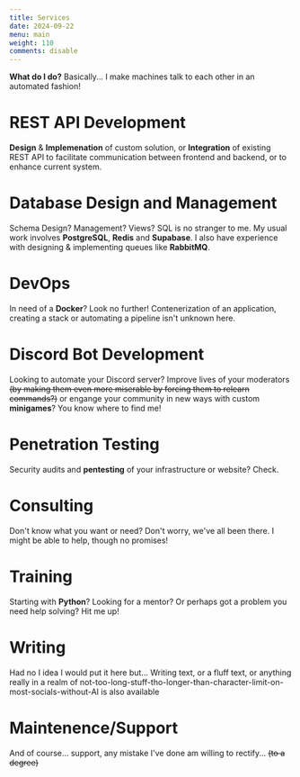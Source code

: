 ```yaml
---
title: Services
date: 2024-09-22
menu: main
weight: 110
comments: disable
---
```

**What do I do?** Basically... I make machines talk to each other in an automated fashion!

# REST API Development
**Design** & **Implemenation** of custom solution, or **Integration** of existing REST API to facilitate communication between frontend and backend, or to enhance current system.

# Database Design and Management
Schema Design? Management? Views? SQL is no stranger to me. My usual work involves **PostgreSQL**, **Redis** and **Supabase**. I also have experience with designing & implementing queues like **RabbitMQ**.

# DevOps
In need of a **Docker**? Look no further! Contenerization of an application, creating a stack or automating a pipeline isn't unknown here.

# Discord Bot Development
Looking to automate your Discord server? Improve lives of your moderators ~~(by making them even more miserable by forcing them to relearn commands?)~~ or engange your community in new ways with custom **minigames**? You know where to find me!

# Penetration Testing
Security audits and **pentesting** of your infrastructure or website? Check.

# Consulting
Don't know what you want or need? Don't worry, we've all been there. I might be able to help, though no promises!

# Training
Starting with **Python**? Looking for a mentor? Or perhaps got a problem you need help solving? Hit me up!

# Writing
Had no I idea I would put it here but... Writing text, or a fluff text, or anything really in a realm of not-too-long-stuff-tho-longer-than-character-limit-on-most-socials-without-AI is also available

# Maintenence/Support
And of course... support, any mistake I've done am willing to rectify... ~~(to a degree)~~